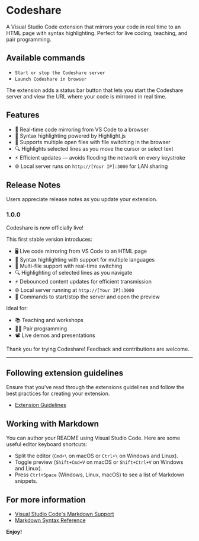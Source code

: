 # Codeshare

A Visual Studio Code extension that mirrors your code in real time to an HTML page with syntax highlighting. Perfect for live coding, teaching, and pair programming.

## Available commands

- `Start or stop the Codeshare server`
- `Launch Codeshare in browser`

The extension adds a status bar button that lets you start the Codeshare server and view the URL where your code is mirrored in real time.

## Features

- 🔄 Real-time code mirroring from VS Code to a browser
- 🎨 Syntax highlighting powered by Highlight.js
- 📄 Supports multiple open files with file switching in the browser
- 🔍 Highlights selected lines as you move the cursor or select text
- ⚡ Efficient updates — avoids flooding the network on every keystroke
- 🌐 Local server runs on `http://[Your IP]:3000` for LAN sharing

## Release Notes

Users appreciate release notes as you update your extension.

### 1.0.0

Codeshare is now officially live!

This first stable version introduces:

- 🖥️ Live code mirroring from VS Code to an HTML page
- 🎨 Syntax highlighting with support for multiple languages
- 📄 Multi-file support with real-time switching
- 🔍 Highlighting of selected lines as you navigate
- ⚡ Debounced content updates for efficient transmission
- 🌐 Local server running at `http://[Your IP]:3000`
- 🧭 Commands to start/stop the server and open the preview

Ideal for:

- 📚 Teaching and workshops
- 👯‍♂️ Pair programming
- 📽️ Live demos and presentations

Thank you for trying Codeshare! Feedback and contributions are welcome.

---

## Following extension guidelines

Ensure that you've read through the extensions guidelines and follow the best practices for creating your extension.

- [Extension Guidelines](https://code.visualstudio.com/api/references/extension-guidelines)

## Working with Markdown

You can author your README using Visual Studio Code. Here are some useful editor keyboard shortcuts:

- Split the editor (`Cmd+\` on macOS or `Ctrl+\` on Windows and Linux).
- Toggle preview (`Shift+Cmd+V` on macOS or `Shift+Ctrl+V` on Windows and Linux).
- Press `Ctrl+Space` (Windows, Linux, macOS) to see a list of Markdown snippets.

## For more information

- [Visual Studio Code's Markdown Support](http://code.visualstudio.com/docs/languages/markdown)
- [Markdown Syntax Reference](https://help.github.com/articles/markdown-basics/)

**Enjoy!**
